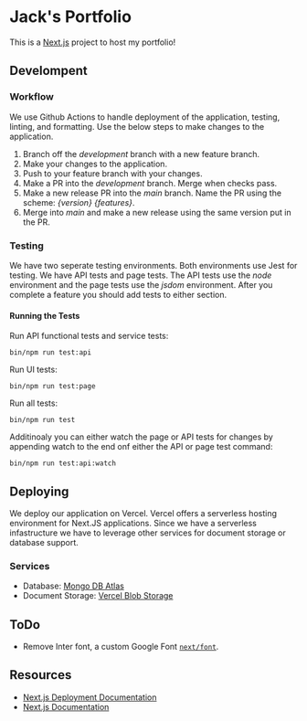 # Jack's Portfolio

This is a [Next.js](https://nextjs.org/) project to host my portfolio!

## Develompent

### Workflow

We use Github Actions to handle deployment of the application, testing, linting, and formatting.
Use the below steps to make changes to the application.

1. Branch off the _development_ branch with a new feature branch.
2. Make your changes to the application.
3. Push to your feature branch with your changes.
4. Make a PR into the _development_ branch. Merge when checks pass.
5. Make a new release PR into the _main_ branch. Name the PR using the scheme: _{version} {features}_.
6. Merge into _main_ and make a new release using the same version put in the PR.

### Testing

We have two seperate testing environments. Both environments use Jest for testing. We have API tests
and page tests. The API tests use the _node_ environment and the page tests use the _jsdom_
environment. After you complete a feature you should add tests to either section.

#### Running the Tests

Run API functional tests and service tests:

```
bin/npm run test:api
```

Run UI tests:

```
bin/npm run test:page
```

Run all tests:

```
bin/npm run test
```

Additinoaly you can either watch the page or API tests for changes by appending watch to the end
onf either the API or page test command:

```
bin/npm run test:api:watch
```

## Deploying

We deploy our application on Vercel. Vercel offers a serverless hosting environment for Next.JS
applications. Since we have a serverless infastructure we have to leverage other services for
document storage or database support.

### Services

- Database: [Mongo DB Atlas](https://www.mongodb.com/products/platform/atlas-database)
- Document Storage: [Vercel Blob Storage](https://vercel.com/docs/storage/vercel-blob)

## ToDo

- Remove Inter font, a custom Google Font
  [`next/font`](https://nextjs.org/docs/basic-features/font-optimization).

## Resources

- [Next.js Deployment Documentation](https://nextjs.org/docs/deployment)
- [Next.js Documentation](https://nextjs.org/docs)
